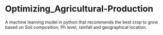 # Optimizing_Agricultural-Production
A machine learning model in python that recommends the best crop to grow based on Soil composition, Ph level, rainfall and geographical location.
